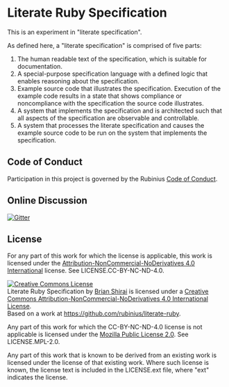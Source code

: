# Literate Ruby Specification

This is an experiment in "literate specification".

As defined here, a "literate specification" is comprised of five parts:

1. The human readable text of the specification, which is suitable for documentation.
1. A special-purpose specification language with a defined logic that enables reasoning about the specification.
1. Example source code that illustrates the specification. Execution of the example code results in a state that shows compliance or noncompliance with the specification the source code illustrates.
1. A system that implements the specification and is architected such that all aspects of the specification are observable and controllable.
1. A system that processes the literate specification and causes the example source code to be run on the system that implements the specification.

## Code of Conduct

Participation in this project is governed by the Rubinius [Code of Conduct](http://rubinius.com/code-of-conduct/).


## Online Discussion

[![Gitter](https://badges.gitter.im/rubinius/literate-ruby.svg)](https://gitter.im/rubinius/literate-ruby?utm_source=badge&utm_medium=badge&utm_campaign=pr-badge)


## License

For any part of this work for which the license is applicable, this work is licensed under the [Attribution-NonCommercial-NoDerivatives 4.0 International](http://creativecommons.org/licenses/by-nc-nd/4.0/) license. See LICENSE.CC-BY-NC-ND-4.0.

<a rel="license" href="http://creativecommons.org/licenses/by-nc-nd/4.0/"><img
alt="Creative Commons License" style="border-width:0"
src="https://i.creativecommons.org/l/by-nc-nd/4.0/88x31.png" /></a><br /><span
xmlns:dct="http://purl.org/dc/terms/" property="dct:title">Literate Ruby
Specification</span> by <a xmlns:cc="http://creativecommons.org/ns#"
href="http://literate-ruby.com" property="cc:attributionName"
rel="cc:attributionURL">Brian Shirai</a> is licensed under a <a rel="license"
href="http://creativecommons.org/licenses/by-nc-nd/4.0/">Creative Commons
Attribution-NonCommercial-NoDerivatives 4.0 International License</a>.<br
/>Based on a work at <a xmlns:dct="http://purl.org/dc/terms/"
href="https://github.com/rubinius/literate-ruby"
rel="dct:source">https://github.com/rubinius/literate-ruby</a>.

Any part of this work for which the CC-BY-NC-ND-4.0 license is not applicable
is licensed under the [Mozilla Public License 2.0](). See LICENSE.MPL-2.0.

Any part of this work that is known to be derived from an existing work is licensed under the license of that existing work. Where such license is known, the license text is included in the LICENSE.ext file, where "ext" indicates the license.


